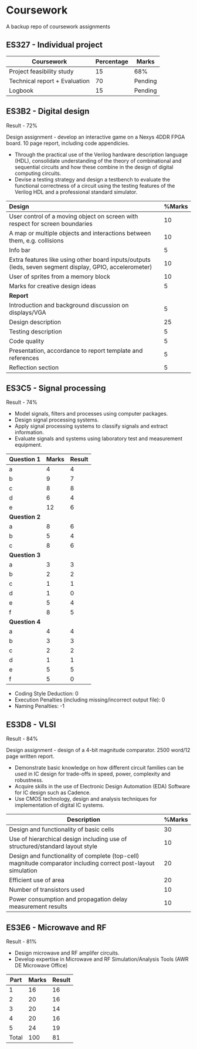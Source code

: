 # Coursework
A backup repo of coursework assignments

## ES327 - Individual project

| Coursework | Percentage | Marks |
|-|-|-|
| Project feasibility study | 15 | 68% |
| Technical report + Evaluation | 70 | Pending |
| Logbook | 15 | Pending |

## ES3B2 - Digital design

Result - 72% 

Design assignment - develop an interactive game on a Nexys 4DDR FPGA board. 10 page report, including code appendicies.
- Through the practical use of the Verilog hardware description language (HDL), consolidate
understanding of the theory of combinational and sequential circuits and how these
combine in the design of digital computing circuits.
- Devise a testing strategy and design a testbench to evaluate the functional correctness of a
circuit using the testing features of the Verilog HDL and a professional standard simulator. 

| **Design**                                                                                              | %Marks |
|:---------------------------------------------------------------------------------------------------------|--------|
| User control of a moving object on screen with respect for screen boundaries                            | 10     |
| A map or multiple objects and interactions between them, e.g. collisions                                | 10     |
| Info bar                                                                                                | 5      |
| Extra features like using other board inputs/outputs (leds, seven segment display, GPIO, accelerometer) | 10     |
| User of sprites from a memory block                                                                     | 10     |
| Marks for creative design ideas                                                                         | 5      |
| **Report**                                                                                              |        |
| Introduction and background discussion on displays/VGA                                                  | 5      |
| Design description                                                                                      | 25     |
| Testing description                                                                                     | 5      |
| Code quality                                                                                            | 5      |
| Presentation, accordance to report template and references                                              | 5      |
| Reflection section                                                                                      | 5      |

## ES3C5 - Signal processing

Result - 74%

- Model signals, filters and processes using computer packages.
- Design signal processing systems.
- Apply signal processing systems to classify signals and extract information.
- Evaluate signals and systems using laboratory test and measurement equipment.

| **Question 1** | Marks | Result |
|:----------------|-------|--------|
| a              | 4     | 4      |
| b              | 9     | 7      |
| c              | 8     | 8      |
| d              | 6     | 4      |
| e              | 12    | 6      |
| **Question 2** |       |        |
| a              | 8     | 6      |
| b              | 5     | 4      |
| c              | 8     | 6      |
| **Question 3** |       |        |
| a              | 3     | 3      |
| b              | 2     | 2      |
| c              | 1     | 1      |
| d              | 1     | 0      |
| e              | 5     | 4      |
| f              | 8     | 5      |
| **Question 4** |       |        |
| a              | 4     | 4      |
| b              | 3     | 3      |
| c              | 2     | 2      |
| d              | 1     | 1      |
| e              | 5     | 5      |
| f              | 5     | 0      |

- Coding Style Deduction: 0 
- Execution Penalties (including missing/incorrect output file): 0 
- Naming Penalties: -1 

## ES3D8 - VLSI

Result - 84%

Design assignment - design of a 4-bit magnitude comparator. 2500 word/12 page written report. 
 - Demonstrate basic knowledge on how different circuit families can be used in IC design for
trade-offs in speed, power, complexity and robustness.
- Acquire skills in the use of Electronic Design Automation (EDA) Software for IC design such
as Cadence.
- Use CMOS technology, design and analysis techniques for implementation of digital IC
systems.

| Description                                                                                                   | %Marks|
|---------------------------------------------------------------------------------------------------------------|-------|
| Design and functionality of basic cells                                                                       | 30    |
| Use of hierarchical design including use of structured/standard layout style                                  | 10    |
| Design and functionality of complete (top-cell) magnitude comparator including correct post-layout simulation | 20    |
| Efficient use of area                                                                                         | 20    |
| Number of transistors used                                                                                    | 10    |
| Power consumption and propagation delay measurement results                                                   | 10    |


## ES3E6 - Microwave and RF

Result - 81%

- Design microwave and RF amplifer circuits.  
- Develop expertise in Microwave and RF Simulation/Analysis Tools (AWR DE Microwave Office)

| Part  | Marks | Result |
|-------|-------|--------|
| 1     | 16    | 16     |
| 2     | 20    | 16     |
| 3     | 20    | 14     |
| 4     | 20    | 16     |
| 5     | 24    | 19     |
| Total | 100   | 81     |
